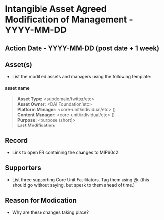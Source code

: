 # Intangible Asset Agreed Modification of Management - YYYY-MM-DD

## Action Date - YYYY-MM-DD (post date + 1 week)

## Asset(s)
- List the modified assets and managers using the following template:

#### asset name

> **Asset Type:** <subdomain/twitter/etc>  
> **Asset Owner:** <DAI Foundation/etc>  
> **Platform Manager:** <core-unit/individual/etc> (<contact email>)  
> **Content Manager:** <core-unit/individual/etc> (<contact email>)  
> **Purpose:** <purpose (short)>  
> **Last Modification:** <link to last modification>  

## Record

- Link to open PR containing the changes to MIP60c2.

## Supporters

- List three supporting Core Unit Facilitators. Tag them using @. (this should go without saying, but speak to them ahead of time.)

## Reason for Modication

- Why are these changes taking place?
